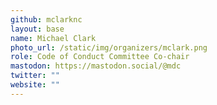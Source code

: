 ```yaml
---
github: mclarknc
layout: base
name: Michael Clark
photo_url: /static/img/organizers/mclark.png
role: Code of Conduct Committee Co-chair
mastodon: https://mastodon.social/@mdc
twitter: ""
website: ""
---
```

